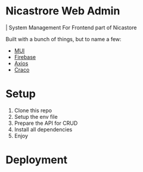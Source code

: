# Nicastrore Web Admin 
| System Management For Frontend part of Nicastore


Built with a bunch of things, but to name a few:

- [MUI](https://mui.com/)
- [Firebase](https://firebase.google.com/)
- [Axios](https://axios-http.com/)
- [Craco](https://www.npmjs.com/package/@craco/craco)

# Setup
1. Clone this repo
2. Setup the env file
3. Prepare the API for CRUD
4. Install all dependencies
5. Enjoy 

# Deployment
